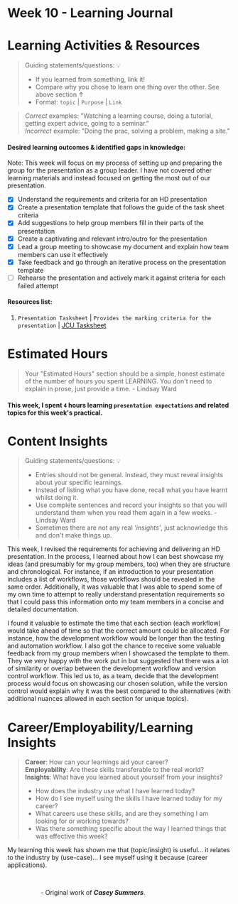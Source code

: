 # Week 10 - Learning Journal

# Learning Activities & Resources
> Guiding statements/questions: :bulb:
> - If you learned from something, link it!
> - Compare why you chose to learn one thing over the other. See above section &uarr;
> - Format: `topic` | `Purpose` | `Link` <br>

> *Correct* examples: "Watching a learning course, doing a tutorial, getting expert advice, going to a seminar." <br>
> *Incorrect* example: "Doing the prac, solving a problem, making a site."

#### Desired learning outcomes & identified gaps in knowledge: 
Note: This week will focus on my process of setting up and preparing the group for the presentation as a group leader. I have not covered other learning materials and instead focused on getting the most out of our presentation.
- [x] Understand the requirements and criteria for an HD presentation
- [x] Create a presentation template that follows the guide of the task sheet criteria
- [x] Add suggestions to help group members fill in their parts of the presentation
- [x] Create a captivating and relevant intro/outro for the presentation
- [x] Lead a group meeting to showcase my document and explain how team members can use it effectively
- [x] Take feedback and go through an iterative process on the presentation template
- [ ] Rehearse the presentation and actively mark it against criteria for each failed attempt

#### Resources list:
1. `Presentation Tasksheet` | `Provides the marking criteria for the presentation` | [JCU Tasksheet](https://learn.jcu.edu.au/ultra/courses/_184793_1/outline/file/_8725050_1)

# Estimated Hours
> Your "Estimated Hours" section should be a simple, honest estimate of the number of hours you spent LEARNING. You don't need to explain in prose, just provide a time. - Lindsay Ward
#### This week, I spent `4` hours learning `presentation expectations` and related topics for this week's practical.

# Content Insights
> Guiding statements/questions: :bulb:
> - Entries should not be general. Instead, they must reveal insights about your specific learnings.
> - Instead of listing what you have done, recall what you have learnt whilst doing it.
> - Use complete sentences and record your insights so that you will understand them when you read them again in a few weeks. - Lindsay Ward
> - Sometimes there are not any real *'insights'*, just acknowledge this and don't make things up.

This week, I revised the requirements for achieving and delivering an HD presentation. In the process, I learned about how I can best showcase my ideas (and presumably for my group members, too) when they are structure and chronological. For instance, if an introduction to your presentation includes a list of workflows, those workflows should be revealed in the same order. Additionally, it was valuable that I was able to spend some of my own time to attempt to really understand presentation requirements so that I could pass this information onto my team members in a concise and detailed documentation. 

I found it valuable to estimate the time that each section (each workflow) would take ahead of time so that the correct amount could be allocated. For instance, how the development workflow would be longer than the testing and automation workflow. I also got the chance to receive some valuable feedback from my group members when I showcased the template to them. They we very happy with the work put in but suggested that there was a lot of similarity or overlap between the development workflow and version control workflow. This led us to, as a team, decide that the development process would focus on showcasing our chosen solution, while the version control would explain why it was the best compared to the alternatives (with additional nuances allowed in each section for unique topics).

# Career/Employability/Learning Insights
>**Career**: How can your learnings aid your career? <br>
>**Employability**: Are these skills transferable to the real world? <br>
>**Insights**: What have you learned about yourself from your insights? <br>
> - How does the industry use what I have learned today?
> - How do I see myself using the skills I have learned today for my career?
> - What careers use these skills, and are they something I am looking for or working towards?
> - Was there something specific about the way I learned things that was effective this week?

My learning this week has shown me that (topic/insight) is useful... it relates to the industry by (use-case)... I see myself using it because (career applications).

<br>

&nbsp;&nbsp;&nbsp;&nbsp;&nbsp;&nbsp;&nbsp;&nbsp;&nbsp;&nbsp;&nbsp;&nbsp;&nbsp;&nbsp;&nbsp;&nbsp;&nbsp;&nbsp;&nbsp;- Original work of ***Casey Summers***.
